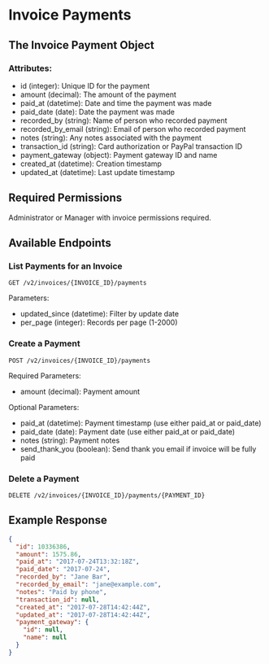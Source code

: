 # Invoice Payments

## The Invoice Payment Object

### Attributes:
- id (integer): Unique ID for the payment
- amount (decimal): The amount of the payment
- paid_at (datetime): Date and time the payment was made
- paid_date (date): Date the payment was made
- recorded_by (string): Name of person who recorded payment
- recorded_by_email (string): Email of person who recorded payment
- notes (string): Any notes associated with the payment
- transaction_id (string): Card authorization or PayPal transaction ID
- payment_gateway (object): Payment gateway ID and name
- created_at (datetime): Creation timestamp
- updated_at (datetime): Last update timestamp

## Required Permissions

Administrator or Manager with invoice permissions required.

## Available Endpoints

### List Payments for an Invoice
```
GET /v2/invoices/{INVOICE_ID}/payments
```

Parameters:
- updated_since (datetime): Filter by update date
- per_page (integer): Records per page (1-2000)

### Create a Payment
```
POST /v2/invoices/{INVOICE_ID}/payments
```

Required Parameters:
- amount (decimal): Payment amount

Optional Parameters:
- paid_at (datetime): Payment timestamp (use either paid_at or paid_date)
- paid_date (date): Payment date (use either paid_at or paid_date)
- notes (string): Payment notes
- send_thank_you (boolean): Send thank you email if invoice will be fully paid

### Delete a Payment
```
DELETE /v2/invoices/{INVOICE_ID}/payments/{PAYMENT_ID}
```

## Example Response

```json
{
  "id": 10336386,
  "amount": 1575.86,
  "paid_at": "2017-07-24T13:32:18Z",
  "paid_date": "2017-07-24",
  "recorded_by": "Jane Bar",
  "recorded_by_email": "jane@example.com",
  "notes": "Paid by phone",
  "transaction_id": null,
  "created_at": "2017-07-28T14:42:44Z",
  "updated_at": "2017-07-28T14:42:44Z",
  "payment_gateway": {
    "id": null,
    "name": null
  }
}